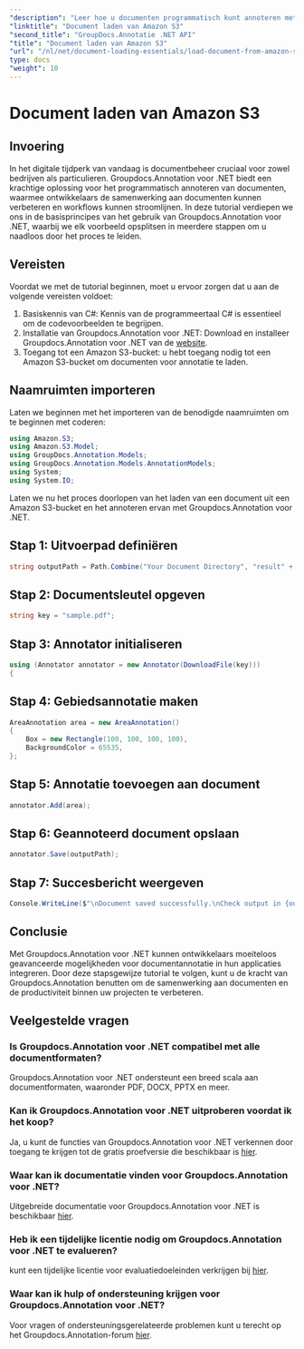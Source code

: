 ```yaml
---
"description": "Leer hoe u documenten programmatisch kunt annoteren met Groupdocs.Annotation voor .NET. Stapsgewijze handleiding voor naadloze integratie."
"linktitle": "Document laden van Amazon S3"
"second_title": "GroupDocs.Annotatie .NET API"
"title": "Document laden van Amazon S3"
"url": "/nl/net/document-loading-essentials/load-document-from-amazon-s3/"
type: docs
"weight": 10
---
```


# Document laden van Amazon S3

## Invoering
In het digitale tijdperk van vandaag is documentbeheer cruciaal voor zowel bedrijven als particulieren. Groupdocs.Annotation voor .NET biedt een krachtige oplossing voor het programmatisch annoteren van documenten, waarmee ontwikkelaars de samenwerking aan documenten kunnen verbeteren en workflows kunnen stroomlijnen. In deze tutorial verdiepen we ons in de basisprincipes van het gebruik van Groupdocs.Annotation voor .NET, waarbij we elk voorbeeld opsplitsen in meerdere stappen om u naadloos door het proces te leiden.
## Vereisten
Voordat we met de tutorial beginnen, moet u ervoor zorgen dat u aan de volgende vereisten voldoet:
1. Basiskennis van C#: Kennis van de programmeertaal C# is essentieel om de codevoorbeelden te begrijpen.
2. Installatie van Groupdocs.Annotation voor .NET: Download en installeer Groupdocs.Annotation voor .NET van de [website](https://releases.groupdocs.com/annotation/net/).
3. Toegang tot een Amazon S3-bucket: u hebt toegang nodig tot een Amazon S3-bucket om documenten voor annotatie te laden.

## Naamruimten importeren
Laten we beginnen met het importeren van de benodigde naamruimten om te beginnen met coderen:

```csharp
using Amazon.S3;
using Amazon.S3.Model;
using GroupDocs.Annotation.Models;
using GroupDocs.Annotation.Models.AnnotationModels;
using System;
using System.IO;
```


Laten we nu het proces doorlopen van het laden van een document uit een Amazon S3-bucket en het annoteren ervan met Groupdocs.Annotation voor .NET.
## Stap 1: Uitvoerpad definiëren
```csharp
string outputPath = Path.Combine("Your Document Directory", "result" + Path.GetExtension("input.pdf"));
```
## Stap 2: Documentsleutel opgeven
```csharp
string key = "sample.pdf";
```
## Stap 3: Annotator initialiseren
```csharp
using (Annotator annotator = new Annotator(DownloadFile(key)))
{
```
## Stap 4: Gebiedsannotatie maken
```csharp
AreaAnnotation area = new AreaAnnotation()
{
    Box = new Rectangle(100, 100, 100, 100),
    BackgroundColor = 65535,
};
```
## Stap 5: Annotatie toevoegen aan document
```csharp
annotator.Add(area);
```
## Stap 6: Geannoteerd document opslaan
```csharp
annotator.Save(outputPath);
```
## Stap 7: Succesbericht weergeven
```csharp
Console.WriteLine($"\nDocument saved successfully.\nCheck output in {outputPath}.");
```

## Conclusie
Met Groupdocs.Annotation voor .NET kunnen ontwikkelaars moeiteloos geavanceerde mogelijkheden voor documentannotatie in hun applicaties integreren. Door deze stapsgewijze tutorial te volgen, kunt u de kracht van Groupdocs.Annotation benutten om de samenwerking aan documenten en de productiviteit binnen uw projecten te verbeteren.
## Veelgestelde vragen
### Is Groupdocs.Annotation voor .NET compatibel met alle documentformaten?
Groupdocs.Annotation voor .NET ondersteunt een breed scala aan documentformaten, waaronder PDF, DOCX, PPTX en meer.
### Kan ik Groupdocs.Annotation voor .NET uitproberen voordat ik het koop?
Ja, u kunt de functies van Groupdocs.Annotation voor .NET verkennen door toegang te krijgen tot de gratis proefversie die beschikbaar is [hier](https://releases.groupdocs.com/).
### Waar kan ik documentatie vinden voor Groupdocs.Annotation voor .NET?
Uitgebreide documentatie voor Groupdocs.Annotation voor .NET is beschikbaar [hier](https://tutorials.groupdocs.com/annotation/net/).
### Heb ik een tijdelijke licentie nodig om Groupdocs.Annotation voor .NET te evalueren?
kunt een tijdelijke licentie voor evaluatiedoeleinden verkrijgen bij [hier](https://purchase.groupdocs.com/temporary-license/).
### Waar kan ik hulp of ondersteuning krijgen voor Groupdocs.Annotation voor .NET?
Voor vragen of ondersteuningsgerelateerde problemen kunt u terecht op het Groupdocs.Annotation-forum [hier](https://forum.groupdocs.com/c/annotation/10).